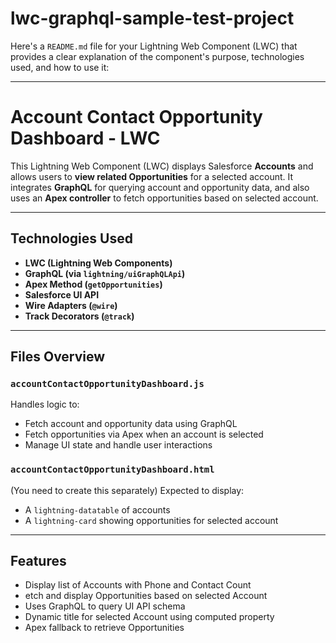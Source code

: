 # lwc-graphql-sample-test-project

Here's a `README.md` file for your Lightning Web Component (LWC) that provides a clear explanation of the component's purpose, technologies used, and how to use it:

---

# Account Contact Opportunity Dashboard - LWC

This Lightning Web Component (LWC) displays Salesforce **Accounts** and allows users to **view related Opportunities** for a selected account. It integrates **GraphQL** for querying account and opportunity data, and also uses an **Apex controller** to fetch opportunities based on selected account.

---

## Technologies Used

* **LWC (Lightning Web Components)**
* **GraphQL (via `lightning/uiGraphQLApi`)**
* **Apex Method (`getOpportunities`)**
* **Salesforce UI API**
* **Wire Adapters (`@wire`)**
* **Track Decorators (`@track`)**

---

## Files Overview

### `accountContactOpportunityDashboard.js`

Handles logic to:

* Fetch account and opportunity data using GraphQL
* Fetch opportunities via Apex when an account is selected
* Manage UI state and handle user interactions

### `accountContactOpportunityDashboard.html`

(You need to create this separately)
Expected to display:

* A `lightning-datatable` of accounts
* A `lightning-card` showing opportunities for selected account

---

## Features

* Display list of Accounts with Phone and Contact Count
* etch and display Opportunities based on selected Account
* Uses GraphQL to query UI API schema
* Dynamic title for selected Account using computed property
* Apex fallback to retrieve Opportunities

